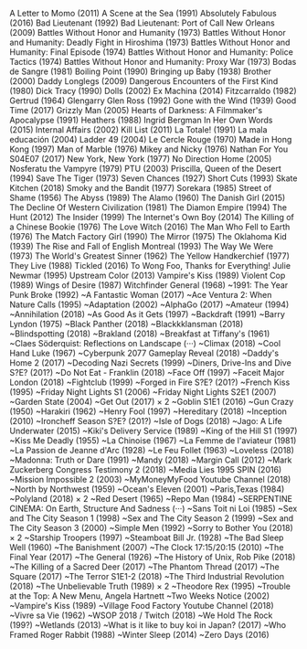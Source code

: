 A Letter to Momo (2011)
A Scene at the Sea (1991)
Absolutely Fabulous (2016)
Bad Lieutenant (1992)
Bad Lieutenant: Port of Call New Orleans (2009)
Battles Without Honor and Humanity (1973)
Battles Without Honor and Humanity: Deadly Fight in Hiroshima (1973)
Battles Without Honor and Humanity: Final Episode (1974)
Battles Without Honor and Humanity: Police Tactics (1974)
Battles Without Honor and Humanity: Proxy War (1973)
Bodas de Sangre (1981)
Boiling Point (1990)
Bringing up Baby (1938)
Brother (2000)
Daddy Longlegs (2009)
Dangerous Encounters of the First Kind (1980)
Dick Tracy (1990)
Dolls (2002)
Ex Machina (2014)
Fitzcarraldo (1982)
Gertrud (1964)
Glengarry Glen Ross (1992)
Gone with the Wind (1939)
Good Time (2017)
Grizzly Man (2005)
Hearts of Darkness: A Filmmaker's Apocalypse (1991)
Heathers (1988)
Ingrid Bergman In Her Own Words (2015)
Internal Affairs (2002)
Kill List (2011)
La Totale! (1991)
La mala educación (2004)
Ladder 49 (2004)
Le Cercle Rouge (1970)
Made in Hong Kong (1997)
Man of Marble (1976)
Mikey and Nicky (1976)
Nathan For You S04E07 (2017)
New York, New York (1977)
No Direction Home (2005)
Nosferatu the Vampyre (1979)
PTU (2003)
Priscilla, Queen of the Desert (1994)
Save The Tiger (1973)
Seven Chances (1927)
Short Cuts (1993)
Skate Kitchen (2018)
Smoky and the Bandit (1977)
Sorekara (1985)
Street of Shame (1956)
The Abyss (1989)
The Alamo (1960)
The Danish Girl (2015)
The Decline Of Western Civilization (1981)
The Diamon Empire (1994)
The Hunt (2012)
The Insider (1999)
The Internet's Own Boy (2014)
The Killing of a Chinese Bookie (1976)
The Love Witch (2016)
The Man Who Fell to Earth (1976)
The Match Factory Girl (1990)
The Mirror (1975)
The Oklahoma Kid (1939)
The Rise and Fall of English Montreal (1993)
The Way We Were (1973)
The World's Greatest Sinner (1962)
The Yellow Handkerchief (1977)
They Live (1988)
Tickled (2016)
To Wong Foo, Thanks for Everything! Julie Newmar (1995)
Upstream Color (2013)
Vampire's Kiss (1989)
Violent Cop (1989)
Wings of Desire (1987)
Witchfinder General (1968)
~1991: The Year Punk Broke (1992)
~A Fantastic Woman (2017)
~Ace Ventura 2: When Nature Calls (1995)
~Adaptation (2002)
~AlphaGo (2017)
~Amateur (1994)
~Annihilation (2018)
~As Good As it Gets (1997)
~Backdraft (1991)
~Barry Lyndon (1975)
~Black Panther (2018)
~Blackkklansman (2018)
~Blindspotting (2018)
~Brakland (2018)
~Breakfast at Tiffany's (1961)
~Claes Söderquist: Reflections on Landscape (···)
~Climax (2018)
~Cool Hand Luke (1967)
~Cyberpunk 2077 Gameplay Reveal (2018)
~Daddy's Home 2 (2017)
~Decoding Nazi Secrets (1999)
~Diners, Drive-Ins and Dive S?E? (201?)
~Do Not Eat - Franklin (2018)
~Face Off (1997)
~Faceit Major London (2018)
~Fightclub (1999)
~Forged in Fire S?E? (201?)
~French Kiss (1995)
~Friday Night Lights S1 (2006)
~Friday Night Lights S2E1 (2007)
~Garden State (2004)
~Get Out (2017) × 2
~Goblin S1E1 (2016)
~Gun Crazy (1950)
~Harakiri (1962)
~Henry Fool (1997)
~Hereditary (2018)
~Inception (2010)
~Ironcheff Season S?E? (201?)
~Isle of Dogs (2018)
~Jago: A Life Underwater (2015)
~Kiki's Delivery Service (1989)
~King of the Hill S1 (1997)
~Kiss Me Deadly (1955)
~La Chinoise (1967)
~La Femme de l'aviateur (1981)
~La Passion de Jeanne d'Arc (1928)
~Le Feu Follet (1963)
~Loveless (2018)
~Madonna: Truth or Dare (1991)
~Mandy (2018)
~Margin Call (2012)
~Mark Zuckerberg Congress Testimony 2 (2018)
~Media Lies 1995 SPIN (2016)
~Mission Impossible 2 (2003)
~MyMoneyMyFood Youtube Channel (2018)
~North by Northwest (1959)
~Ocean's Eleven (2001)
~Paris,Texas (1984)
~Polyland (2018) × 2
~Red Desert (1965)
~Repo Man (1984)
~SERPENTINE CINEMA: On Earth, Structure And Sadness (···)
~Sans Toit ni Loi (1985)
~Sex and The City Season 1 (1998)
~Sex and The City Season 2 (1999)
~Sex and The City Season 3 (2000)
~Simple Men (1992)
~Sorry to Bother You (2018) × 2
~Starship Troopers (1997)
~Steamboat Bill Jr. (1928)
~The Bad Sleep Well (1960)
~The Banishment (2007)
~The Clock 17:15/20:15 (2010)
~The Final Year (2017)
~The General (1926)
~The History of Unix, Rob Pike (2018)
~The Killing of a Sacred Deer (2017)
~The Phantom Thread (2017)
~The Square (2017)
~The Terror S1E1-2 (2018)
~The Third Industrial Revolution (2018)
~The Unbelievable Truth (1989) × 2
~Theodore Rex (1995)
~Trouble at the Top: A New Menu, Angela Hartnett
~Two Weeks Notice (2002)
~Vampire's Kiss (1989)
~Village Food Factory Youtube Channel (2018)
~Vivre sa Vie (1962)
~WSOP 2018 / Twitch (2018)
~We Hold The Rock (199?)
~Wetlands (2013)
~What is it like to buy koi in Japan? (2017)
~Who Framed Roger Rabbit (1988)
~Winter Sleep (2014)
~Zero Days (2016)

